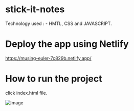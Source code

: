# stick-it-notes

Technology used : - HMTL, CSS and JAVASCRIPT.


# Deploy the app using Netlify 

https://musing-euler-7c829b.netlify.app/

# How to run the project

 click index.html file.
 
 ![image](https://res.cloudinary.com/singhprateek089/image/upload/v1595212056/Screenshot_27_gst99b.png)
